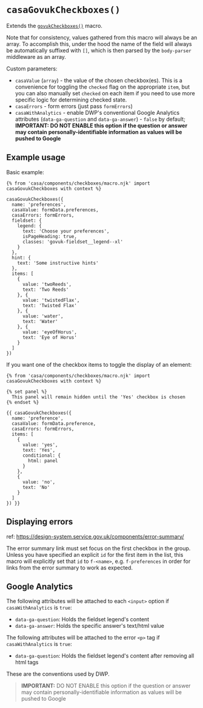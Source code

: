 # `casaGovukCheckboxes()`

Extends the [`govukCheckboxes()`](https://design-system.service.gov.uk/components/checkboxes/) macro.

Note that for consistency, values gathered from this macro will always be an array. To accomplish this, under the hood the name of the field will always be automatically suffixed with `[]`, which is then parsed by the `body-parser` middleware as an array.

Custom parameters:

* `casaValue` (`array`) - the value of the chosen checkbox(es). This is a convenience for toggling the `checked` flag on the appropriate `item`, but you can also manually set `checked` on each item if you need to use more specific logic for determining checked state.
* `casaErrors` - form errors (just pass `formErrors`)
* `casaWithAnalytics` - enable DWP's conventional Google Analytics attributes (`data-ga-question` and `data-ga-answer`) - `false` by default; **IMPORTANT: DO NOT ENABLE this option if the question or answer may contain personally-identifiable information as values will be pushed to Google**

## Example usage

Basic example:

```nunjucks
{% from 'casa/components/checkboxes/macro.njk' import casaGovukCheckboxes with context %}

casaGovukCheckboxes({
  name: 'preferences',
  casaValue: formData.preferences,
  casaErrors: formErrors,
  fieldset: {
    legend: {
      text: 'Choose your preferences',
      isPageHeading: true,
      classes: 'govuk-fieldset__legend--xl'
    }
  },
  hint: {
    text: 'Some instructive hints'
  },
  items: [
    {
      value: 'twoReeds',
      text: 'Two Reeds'
    }, {
      value: 'twistedFlax',
      text: 'Twisted Flax'
    }, {
      value: 'water',
      text: 'Water'
    }, {
      value: 'eyeOfHorus',
      text: 'Eye of Horus'
    }
  ]
})
```

If you want one of the checkbox items to toggle the display of an element:

```nunjucks
{% from 'casa/components/checkboxes/macro.njk' import casaGovukCheckboxes with context %}

{% set panel %}
  This panel will remain hidden until the 'Yes' checkbox is chosen
{% endset %}

{{ casaGovukCheckboxes({
  name: 'preference',
  casaValue: formData.preference,
  casaErrors: formErrors,
  items: [
    {
      value: 'yes',
      text: 'Yes',
      conditional: {
        html: panel
      }
    },
    {
      value: 'no',
      text: 'No'
    }
  ]
}) }}
```

## Displaying errors

ref: <https://design-system.service.gov.uk/components/error-summary/>

The error summary link must set focus on the first checkbox in the group. Unless you have specified an explicit `id` for the first item in the list, this macro will explicitly set that `id` to `f-<name>`, e.g. `f-preferences` in order for links from the error summary to work as expected.

## Google Analytics

The following attributes will be attached to each `<input>` option if `casaWithAnalytics` is `true`:

* `data-ga-question`: Holds the fieldset legend's content
* `data-ga-answer`: Holds the specific answer's text/html value

The following attributes will be attached to the error `<p>` tag if `casaWithAnalytics` is `true`:

* `data-ga-question`: Holds the fieldset legend's content after removing all html tags

These are the conventions used by DWP.

> **IMPORTANT:** DO NOT ENABLE this option if the question or answer may contain personally-identifiable information as values will be pushed to Google
